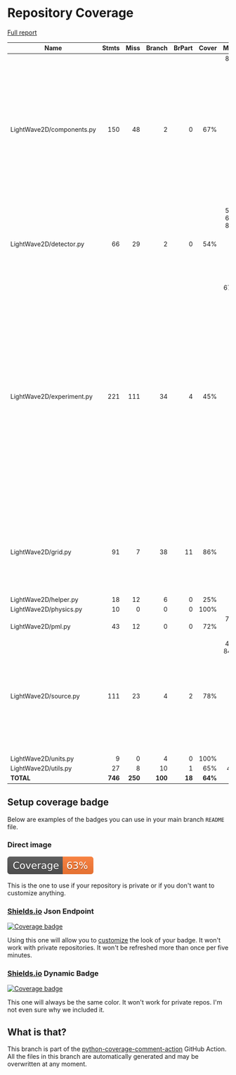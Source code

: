 # Repository Coverage

[Full report](https://htmlpreview.github.io/?https://github.com/MartinPdeS/LightWave2D/blob/python-coverage-comment-action-data/htmlcov/index.html)

| Name                      |    Stmts |     Miss |   Branch |   BrPart |   Cover |   Missing |
|-------------------------- | -------: | -------: | -------: | -------: | ------: | --------: |
| LightWave2D/components.py |      150 |       48 |        2 |        0 |     67% |86-96, 102-109, 120, 131, 142-145, 173-177, 183-186, 245, 270-277, 348-355, 384-386, 415-421 |
| LightWave2D/detector.py   |       66 |       29 |        2 |        0 |     54% |52-54, 60-62, 80-90, 96-105, 148-151, 157-161, 172 |
| LightWave2D/experiment.py |      221 |      111 |       34 |        4 |     45% |67, 86-93, 129, 151, 158, 165, 172, 179, 193, 207, 224, 229-230, 245, 288-293, 350-384, 419-438, 478-497, 513-526, 562-643, 668-670, 688-690 |
| LightWave2D/grid.py       |       91 |        7 |       38 |       11 |     86% |26, 103, 105, 107->112, 112->117, 130, 148, 161, 179 |
| LightWave2D/helper.py     |       18 |       12 |        6 |        0 |     25% |      8-24 |
| LightWave2D/physics.py    |       10 |        0 |        0 |        0 |    100% |           |
| LightWave2D/pml.py        |       43 |       12 |        0 |        0 |     72% |75-79, 95-104 |
| LightWave2D/source.py     |      111 |       23 |        4 |        2 |     78% |49-55, 84, 86->89, 116-117, 140, 146, 164-166, 214, 254, 334-336, 362-364 |
| LightWave2D/units.py      |        9 |        0 |        4 |        0 |    100% |           |
| LightWave2D/utils.py      |       27 |        8 |       10 |        1 |     65% |     40-47 |
|                 **TOTAL** |  **746** |  **250** |  **100** |   **18** | **64%** |           |


## Setup coverage badge

Below are examples of the badges you can use in your main branch `README` file.

### Direct image

[![Coverage badge](https://raw.githubusercontent.com/MartinPdeS/LightWave2D/python-coverage-comment-action-data/badge.svg)](https://htmlpreview.github.io/?https://github.com/MartinPdeS/LightWave2D/blob/python-coverage-comment-action-data/htmlcov/index.html)

This is the one to use if your repository is private or if you don't want to customize anything.

### [Shields.io](https://shields.io) Json Endpoint

[![Coverage badge](https://img.shields.io/endpoint?url=https://raw.githubusercontent.com/MartinPdeS/LightWave2D/python-coverage-comment-action-data/endpoint.json)](https://htmlpreview.github.io/?https://github.com/MartinPdeS/LightWave2D/blob/python-coverage-comment-action-data/htmlcov/index.html)

Using this one will allow you to [customize](https://shields.io/endpoint) the look of your badge.
It won't work with private repositories. It won't be refreshed more than once per five minutes.

### [Shields.io](https://shields.io) Dynamic Badge

[![Coverage badge](https://img.shields.io/badge/dynamic/json?color=brightgreen&label=coverage&query=%24.message&url=https%3A%2F%2Fraw.githubusercontent.com%2FMartinPdeS%2FLightWave2D%2Fpython-coverage-comment-action-data%2Fendpoint.json)](https://htmlpreview.github.io/?https://github.com/MartinPdeS/LightWave2D/blob/python-coverage-comment-action-data/htmlcov/index.html)

This one will always be the same color. It won't work for private repos. I'm not even sure why we included it.

## What is that?

This branch is part of the
[python-coverage-comment-action](https://github.com/marketplace/actions/python-coverage-comment)
GitHub Action. All the files in this branch are automatically generated and may be
overwritten at any moment.